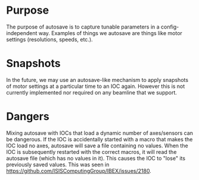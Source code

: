 # Purpose

The purpose of autosave is to capture tunable parameters in a config-independent way. Examples of things we autosave are things like motor settings (resolutions, speeds, etc.).

# Snapshots

In the future, we may use an autosave-like mechanism to apply snapshots of motor settings at a particular time to an IOC again. However this is not currently implemented nor required on any beamline that we support.

# Dangers

Mixing autosave with IOCs that load a dynamic number of axes/sensors can be dangerous. If the IOC is accidentally started with a macro that makes the IOC load no axes, autosave will save a file containing no values. When the IOC is subsequently restarted with the correct macros, it will read the autosave file (which has no values in it). This causes the IOC to "lose" its previously saved values. This was seen in https://github.com/ISISComputingGroup/IBEX/issues/2180.

